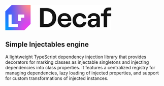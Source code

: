 ![Banner](./workdocs/assets/decaf-logo.svg)
## Simple Injectables engine

A lightweight TypeScript dependency injection library that provides decorators for marking classes as injectable singletons and injecting dependencies into class properties. It features a centralized registry for managing dependencies, lazy loading of injected properties, and support for custom transformations of injected instances.
